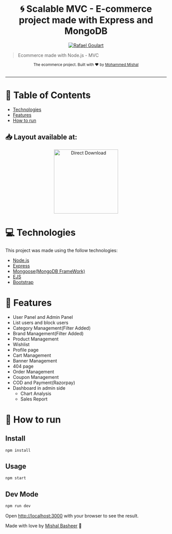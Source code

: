 <h1 align="center">🌀 Scalable MVC - E-commerce project made with Express and MongoDB</h1>

<p align="center">	
   <a href="https://www.linkedin.com/in/mishalmohammed/">
      <img alt="Rafael Goulart" src="https://img.shields.io/badge/-Mohammed Mishal-03B0E8?style=flat&logo=Linkedin&logoColor=white" />
   </a>

</p>

> Ecommerce made with Node.js - MVC


<div align="center">
  <sub>The ecommerce project. Built with ❤︎ by
    <a href="https://github.com/RafaelGoulartB">Mohammed Mishal</a>
  </sub>
</div>

<br />


---

# :pushpin: Table of Contents

* [Technologies](#computer-technologies)
* [Features](#rocket-features)
* [How to run](#construction_worker-how-to-run)

<h2 align="left"> 📥 Layout available at: </h2>
<p align="center">
    <a title="Acess Figma Web" href="https://www.figma.com/file/DeRyoq8gUm6HBzSgLFLKHy/ZAIN_DECOR?node-id=0%3A1&t=WCrFdKNGyGzTh5cj-1">
        <img alt="Direct Download" src="https://img.shields.io/badge/Acess Figma Web-black?style=flat-square&logo=figma&logoColor=red" width="200px" />
    </a>
</p>

# :computer: Technologies
This project was made using the follow technologies:
<ul>
  <li><a href="https://nodejs.org/en/">Node.js</a></li>
  <li><a href="https://expressjs.com/">Express</a></li>
  <li><a href="https://mongoosejs.com/docs/">Mongoose(MongoDB FrameWork)</a></li>
  <li><a href="https://ejs.co/">EJS</a></li>
  <li><a href="https://getbootstrap.com/docs/4.0/getting-started/introduction/">Bootstrap</a></li>
</ul>   

# :rocket: Features

- User Panel and Admin Panel
- List users and block users
- Category Management(Filter Added)
- Brand Management(Filter Added)
- Product Management
- Wishlist
- Profile page
- Cart Management
- Banner Management
- 404 page
- Order Management
- Coupon Management
- COD and Payment(Razorpay)
- Dashboard in admin side
  - Chart Analysis
  - Sales Report

  
# :construction_worker: How to run
## Install

```sh
npm install
```
## Usage

```sh
npm start
```
## Dev Mode

```sh
npm run dev
```

Open [http://localhost:3000](http://localhost:3000) with your browser to see the result.



Made with love by [Mishal Basheer](https://github.com/mishalBasheer) 🚀
